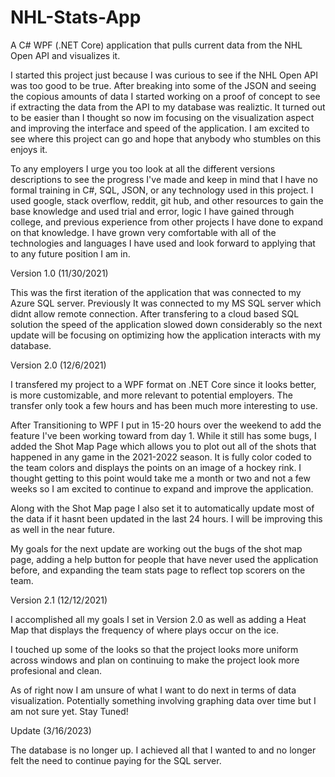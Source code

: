 # NHL-Stats-App
A C# WPF (.NET Core) application that pulls current data from the NHL Open API and visualizes it. 

I started this project just because I was curious to see if the NHL Open API was too good to be true. After breaking into some of the JSON and seeing the copious amounts of data I started working on a proof of concept to see if extracting the data from the API to my database was realiztic. It turned out to be easier than I thought so now im focusing on the visualization aspect and improving the interface and speed of the application. I am excited to see where this project can go and hope that anybody who stumbles on this enjoys it.

To any employers I urge you too look at all the different versions descriptions to see the progress I've made and keep in mind that I have no formal training in C#, SQL, JSON, or any technology used in this project. I used google, stack overflow, reddit, git hub, and other resources to gain the base knowledge and used trial and error, logic I have gained through college, and previous experience from other projects I have done to expand on that knowledge. I have grown very comfortable with all of the technologies and languages I have used and look forward to applying that to any future position I am in.

Version 1.0 (11/30/2021)

This was the first iteration of the application that was connected to my Azure SQL server. Previously It was connected to my MS SQL server which didnt allow remote connection.
After transfering to a cloud based SQL solution the speed of the application slowed down considerably so the next update will be focusing on optimizing how the application interacts with my database.

Version 2.0 (12/6/2021)

I transfered my project to a WPF format on .NET Core since it looks better, is more customizable, and more relevant to potential employers. The transfer only took a few hours and has been much more interesting to use.

After Transitioning to WPF I put in 15-20 hours over the weekend to add the feature I've been working toward from day 1. While it still has some bugs, I added the Shot Map Page which allows you to plot out all of the shots that happened in any game in the 2021-2022 season. It is fully color coded to the team colors and displays the points on an image of a hockey rink. I thought getting to this point would take me a month or two and not a few weeks so I am excited to continue to expand and improve the application.

Along with the Shot Map page I also set it to automatically update most of the data if it hasnt been updated in the last 24 hours. I will be improving this as well in the near future.

My goals for the next update are working out the bugs of the shot map page, adding a help button for people that have never used the application before, and expanding the team stats page to reflect top scorers on the team. 

Version 2.1 (12/12/2021)

I accomplished all my goals I set in Version 2.0 as well as adding a Heat Map that displays the frequency of where plays occur on the ice.

I touched up some of the looks so that the project looks more uniform across windows and plan on continuing to make the project look more profesional and clean. 

As of right now I am unsure of what I want to do next in terms of data visualization. Potentially something involving graphing data over time but I am not sure yet. Stay Tuned!

Update (3/16/2023) 

The database is no longer up. I achieved all that I wanted to and no longer felt the need to continue paying for the SQL server. 
